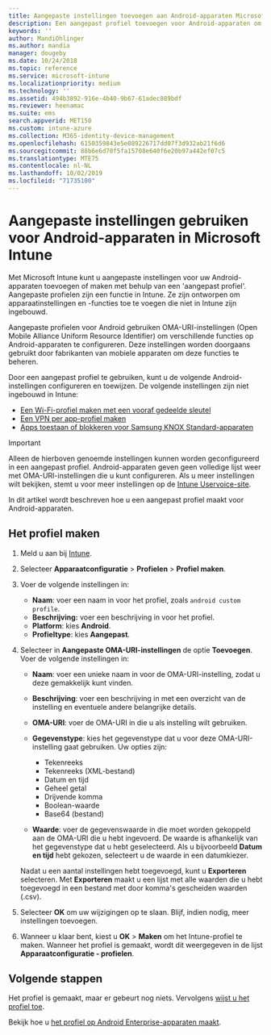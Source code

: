 ```yaml
---
title: Aangepaste instellingen toevoegen aan Android-apparaten Microsoft Intune - Azure | Microsoft Docs
description: Een aangepast profiel toevoegen voor Android-apparaten om een Wi-Fi-profiel te maken met een vooraf gedeelde sleutel, per app een VPN-profiel maken of apps toestemming geven/blokkeren voor Samsung Knox Standard-apparaten in Microsoft Intune
keywords: ''
author: MandiOhlinger
ms.author: mandia
manager: dougeby
ms.date: 10/24/2018
ms.topic: reference
ms.service: microsoft-intune
ms.localizationpriority: medium
ms.technology: ''
ms.assetid: 494b3892-916e-4b40-9b67-61adec889bdf
ms.reviewer: heenamac
ms.suite: ems
search.appverid: MET150
ms.custom: intune-azure
ms.collection: M365-identity-device-management
ms.openlocfilehash: 6150359843e5e089226717dd07f3d932ab21f6d6
ms.sourcegitcommit: 88b6e6d70f5fa15708e640f6e20b97a442ef07c5
ms.translationtype: MTE75
ms.contentlocale: nl-NL
ms.lasthandoff: 10/02/2019
ms.locfileid: "71735100"
---
```

# <a name="use-custom-settings-for-android-devices-in-microsoft-intune"></a>Aangepaste instellingen gebruiken voor Android-apparaten in Microsoft Intune

Met Microsoft Intune kunt u aangepaste instellingen voor uw Android-apparaten toevoegen of maken met behulp van een 'aangepast profiel'. Aangepaste profielen zijn een functie in Intune. Ze zijn ontworpen om apparaatinstellingen en -functies toe te voegen die niet in Intune zijn ingebouwd.

Aangepaste profielen voor Android gebruiken OMA-URI-instellingen (Open Mobile Alliance Uniform Resource Identifier) om verschillende functies op Android-apparaten te configureren. Deze instellingen worden doorgaans gebruikt door fabrikanten van mobiele apparaten om deze functies te beheren.

Door een aangepast profiel te gebruiken, kunt u de volgende Android-instellingen configureren en toewijzen. De volgende instellingen zijn niet ingebouwd in Intune:

- [Een Wi-Fi-profiel maken met een vooraf gedeelde sleutel](/intune/wi-fi-profile-shared-key)
- [Een VPN per app-profiel maken](/intune/android-pulse-secure-per-app-vpn)
- [Apps toestaan of blokkeren voor Samsung KNOX Standard-apparaten](/intune/samsung-knox-apps-allow-block)

>[!IMPORTANT]
> Alleen de hierboven genoemde instellingen kunnen worden geconfigureerd in een aangepast profiel. Android-apparaten geven geen volledige lijst weer met OMA-URI-instellingen die u kunt configureren. Als u meer instellingen wilt bekijken, stemt u voor meer instellingen op de [Intune Uservoice-site](https://microsoftintune.uservoice.com/forums/291681-ideas).

In dit artikel wordt beschreven hoe u een aangepast profiel maakt voor Android-apparaten.

## <a name="create-the-profile"></a>Het profiel maken

1. Meld u aan bij [Intune](https://go.microsoft.com/fwlink/?linkid=2090973).
2. Selecteer **Apparaatconfiguratie** > **Profielen** > **Profiel maken**.
3. Voer de volgende instellingen in:

    - **Naam**: voer een naam in voor het profiel, zoals `android custom profile`.
    - **Beschrijving:** voer een beschrijving in voor het profiel.
    - **Platform**: kies **Android**.
    - **Profieltype**: kies **Aangepast**.

4. Selecteer in **Aangepaste OMA-URI-instellingen** de optie **Toevoegen**. Voer de volgende instellingen in:

    - **Naam**: voer een unieke naam in voor de OMA-URI-instelling, zodat u deze gemakkelijk kunt vinden.
    - **Beschrijving**: voer een beschrijving in met een overzicht van de instelling en eventuele andere belangrijke details.
    - **OMA-URI**: voer de OMA-URI in die u als instelling wilt gebruiken.
    - **Gegevenstype**: kies het gegevenstype dat u voor deze OMA-URI-instelling gaat gebruiken. Uw opties zijn:

      - Tekenreeks
      - Tekenreeks (XML-bestand)
      - Datum en tijd
      - Geheel getal
      - Drijvende komma
      - Boolean-waarde
      - Base64 (bestand)

    - **Waarde**: voer de gegevenswaarde in die moet worden gekoppeld aan de OMA-URI die u hebt ingevoerd. De waarde is afhankelijk van het gegevenstype dat u hebt geselecteerd. Als u bijvoorbeeld **Datum en tijd** hebt gekozen, selecteert u de waarde in een datumkiezer.

    Nadat u een aantal instellingen hebt toegevoegd, kunt u **Exporteren** selecteren. Met **Exporteren** maakt u een lijst met alle waarden die u hebt toegevoegd in een bestand met door komma's gescheiden waarden (.csv).

5. Selecteer **OK** om uw wijzigingen op te slaan. Blijf, indien nodig, meer instellingen toevoegen. 
6. Wanneer u klaar bent, kiest u **OK** > **Maken** om het Intune-profiel te maken. Wanneer het profiel is gemaakt, wordt dit weergegeven in de lijst **Apparaatconfiguratie - profielen**.

## <a name="next-steps"></a>Volgende stappen

Het profiel is gemaakt, maar er gebeurt nog niets. Vervolgens [wijst u het profiel toe](device-profile-assign.md).

Bekijk hoe u [het profiel op Android Enterprise-apparaten maakt](custom-settings-android-for-work.md).
